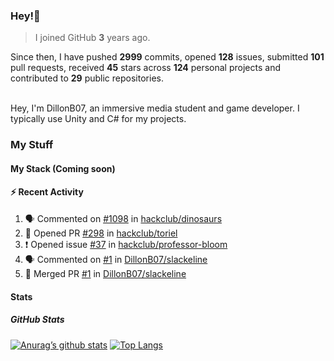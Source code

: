 ### Hey!👋
<!-- [![Banner](banner.png)](https://dillonb07.is-a.dev) -->


> I joined GitHub **3** years ago.

Since then, I have pushed **2999** commits, opened **128** issues, submitted **101** pull requests, received **45** stars across **124** personal projects and contributed to **29** public repositories.

<br>
Hey, I'm DillonB07, an immersive media student and game developer. I typically use Unity and C# for my projects.

<br>

### My Stuff

#### My Stack (Coming soon)

#### :zap: Recent Activity

<!--START_SECTION:activity-->
1. 🗣 Commented on [#1098](https://github.com/hackclub/dinosaurs/pull/1098#issuecomment-2360683257) in [hackclub/dinosaurs](https://github.com/hackclub/dinosaurs)
2. 💪 Opened PR [#298](https://github.com/hackclub/toriel/pull/298) in [hackclub/toriel](https://github.com/hackclub/toriel)
3. ❗ Opened issue [#37](https://github.com/hackclub/professor-bloom/issues/37) in [hackclub/professor-bloom](https://github.com/hackclub/professor-bloom)
4. 🗣 Commented on [#1](https://github.com/DillonB07/slackeline/pull/1#issuecomment-2336852409) in [DillonB07/slackeline](https://github.com/DillonB07/slackeline)
5. 🎉 Merged PR [#1](https://github.com/DillonB07/slackeline/pull/1) in [DillonB07/slackeline](https://github.com/DillonB07/slackeline)
<!--END_SECTION:activity-->

#### Stats

##### GitHub Stats
[![Anurag’s github stats](https://github-readme-stats.vercel.app/api?username=dillonb07&show_icons=true&theme=radical)](https://github.com/dillonb07)
[![Top Langs](https://github-readme-stats.vercel.app/api/top-langs/?username=dillonb07&layout=compact&theme=radical)](https://github.com/dillonb07)
